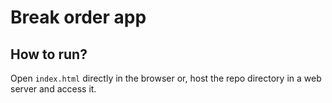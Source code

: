 # Break order app

## How to run?

Open `index.html` directly in the browser or, host the repo directory in a web server and access it.
